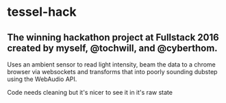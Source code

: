 # tessel-hack

## The winning hackathon project at Fullstack 2016 created by myself, @tochwill, and @cyberthom.

Uses an ambient sensor to read light intensity, beam the data to a chrome browser via websockets and transforms that into poorly sounding dubstep using the WebAudio API.

Code needs cleaning but it's nicer to see it in it's raw state
